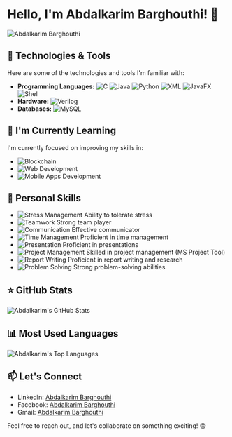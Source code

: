 # Hello, I'm Abdalkarim Barghouthi! 👋

![Abdalkarim Barghouthi](https://avatars.githubusercontent.com/u/162728446?s=400&u=1b8258ecbda8a2a0ad22149ab97451895551443b&v=4)

## 🔧 Technologies & Tools

Here are some of the technologies and tools I'm familiar with:

- **Programming Languages:** 
  ![C](https://img.shields.io/badge/C-00599C?style=for-the-badge&logo=c&logoColor=white)
  ![Java](https://img.shields.io/badge/Java-ED8B00?style=for-the-badge&logo=java&logoColor=white)
  ![Python](https://img.shields.io/badge/Python-3776AB?style=for-the-badge&logo=python&logoColor=white)
  ![XML](https://img.shields.io/badge/XML-555555?style=for-the-badge&logo=xml&logoColor=white)
  ![JavaFX](https://img.shields.io/badge/JavaFX-007396?style=for-the-badge&logo=java&logoColor=white)
  ![Shell](https://img.shields.io/badge/Shell_Script-121D33?style=for-the-badge&logo=gnu-bash&logoColor=white)
- **Hardware:** 
  ![Verilog](https://img.shields.io/badge/Verilog-4285F4?style=for-the-badge&logoColor=white)
- **Databases:** 
  ![MySQL](https://img.shields.io/badge/MySQL-00000F?style=for-the-badge&logo=mysql&logoColor=white)

## 🌱 I'm Currently Learning

I'm currently focused on improving my skills in:

- ![Blockchain](https://img.shields.io/badge/Blockchain-121D33?style=for-the-badge&logo=blockchain-dot-com&logoColor=white) 
- ![Web Development](https://img.shields.io/badge/Web_Development-0078D4?style=for-the-badge&logo=html5&logoColor=white)
- ![Mobile Apps Development](https://img.shields.io/badge/Mobile_Apps_Development-3DDC84?style=for-the-badge&logo=react&logoColor=white)

## 🚀 Personal Skills

- ![Stress Management](https://img.shields.io/badge/Stress_Management-00599C?style=for-the-badge&logo=adobe&logoColor=white) Ability to tolerate stress
- ![Teamwork](https://img.shields.io/badge/Teamwork-ED8B00?style=for-the-badge&logo=figma&logoColor=white) Strong team player
- ![Communication](https://img.shields.io/badge/Communication-3776AB?style=for-the-badge&logo=slack&logoColor=white) Effective communicator
- ![Time Management](https://img.shields.io/badge/Time_Management-555555?style=for-the-badge&logo=trello&logoColor=white) Proficient in time management
- ![Presentation](https://img.shields.io/badge/Presentation-007396?style=for-the-badge&logo=microsoft-powerpoint&logoColor=white) Proficient in presentations
- ![Project Management](https://img.shields.io/badge/Project_Management-121D33?style=for-the-badge&logo=asana&logoColor=white) Skilled in project management (MS Project Tool)
- ![Report Writing](https://img.shields.io/badge/Report_Writing-121D33?style=for-the-badge&logo=google-docs&logoColor=white) Proficient in report writing and research
- ![Problem Solving](https://img.shields.io/badge/Problem_Solving-121D33?style=for-the-badge&logo=google&logoColor=white) Strong problem-solving abilities
  

## ⭐️ GitHub Stats

![Abdalkarim's GitHub Stats](https://github-readme-stats.vercel.app/api?username=abdalkarimnael&show_icons=true&theme=radical)

## 📊 Most Used Languages

![Abdalkarim's Top Languages](https://github-readme-stats.vercel.app/api/top-langs/?username=abdalkarimnael&layout=compact&theme=radical)

## 📫 Let's Connect

- LinkedIn: [Abdalkarim Barghouthi](https://www.linkedin.com/in/anaelbarghouthi/)
- Facebook: [Abdalkarim Barghouthi](https://www.facebook.com/anael.barghouthi)
- Gmail: [Abdalkarim Barghouthi](mailto:abdulkareemnael@gmail.com)

Feel free to reach out, and let's collaborate on something exciting! 😊

